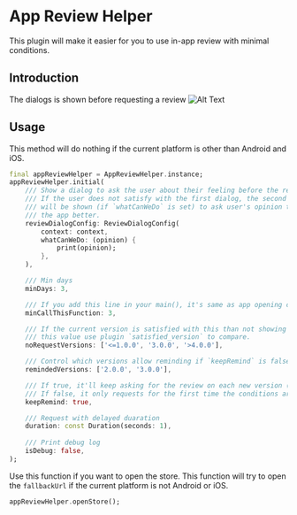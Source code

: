 # App Review Helper

This plugin will make it easier for you to use in-app review with minimal conditions.

## Introduction

The dialogs is shown before requesting a review
![Alt Text](https://raw.githubusercontent.com/vnniz/app_review_helper/main/assets/intro/ReviewHelperComment.webp)

## Usage

This method will do nothing if the current platform is other than Android and iOS.

``` dart
final appReviewHelper = AppReviewHelper.instance;
appReviewHelper.initial(
    /// Show a dialog to ask the user about their feeling before the review.
    /// If the user does not satisfy with the first dialog, the second dialog
    /// will be shown (if `whatCanWeDo` is set) to ask user's opinion to make
    /// the app better. 
    reviewDialogConfig: ReviewDialogConfig(
        context: context,
        whatCanWeDo: (opinion) {
            print(opinion);
        },
    ),

    /// Min days
    minDays: 3,

    /// If you add this line in your main(), it's same as app opening count
    minCallThisFunction: 3,

    /// If the current version is satisfied with this than not showing the request
    /// this value use plugin `satisfied_version` to compare.
    noRequestVersions: ['<=1.0.0', '3.0.0', '>4.0.0'],

    /// Control which versions allow reminding if `keepRemind` is false
    remindedVersions: ['2.0.0', '3.0.0'],

    /// If true, it'll keep asking for the review on each new version (and satisfy with all the above conditions).
    /// If false, it only requests for the first time the conditions are satisfied.
    keepRemind: true,

    /// Request with delayed duaration
    duration: const Duration(seconds: 1),
    
    /// Print debug log
    isDebug: false,
);
```

Use this function if you want to open the store. This function will try to open the `fallbackUrl` if the current platform is not Android or iOS.

``` dart
appReviewHelper.openStore();
```
